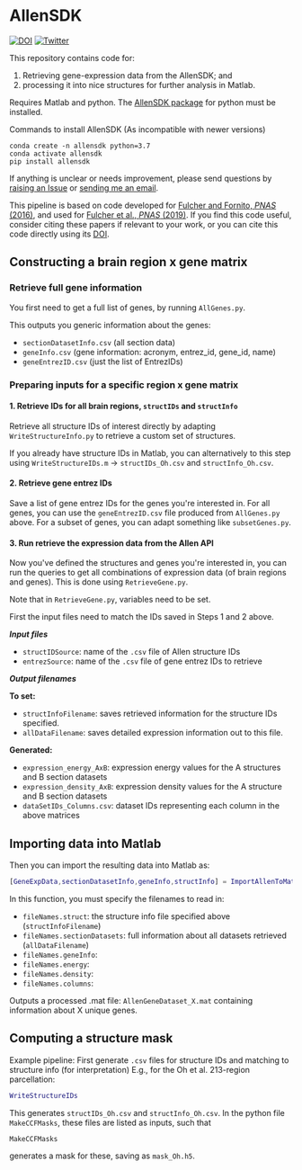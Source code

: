 # AllenSDK

[![DOI](https://zenodo.org/badge/104984017.svg)](https://zenodo.org/badge/latestdoi/104984017)
[![Twitter](https://img.shields.io/twitter/url/https/twitter.com/bendfulcher.svg?style=social&label=Follow%20%40bendfulcher)](https://twitter.com/bendfulcher)

This repository contains code for:
1. Retrieving gene-expression data from the AllenSDK; and
2. processing it into nice structures for further analysis in Matlab.

Requires Matlab and python.
The [AllenSDK package](http://alleninstitute.github.io/AllenSDK/install.html) for python must be installed.

Commands to install AllenSDK (As incompatible with newer versions)
```
conda create -n allensdk python=3.7
conda activate allensdk
pip install allensdk
```

If anything is unclear or needs improvement, please send questions by [raising an Issue](https://docs.github.com/en/github/managing-your-work-on-github/creating-an-issue) or [sending me an email](mailto:ben.d.fulcher@gmail.com).

This pipeline is based on code developed for [Fulcher and Fornito, _PNAS_ (2016)](https://doi.org/10.1073/pnas.1513302113), and used for [Fulcher et al., _PNAS_ (2019)](https://doi.org/10.1073/pnas.1814144116).
If you find this code useful, consider citing these papers if relevant to your work, or you can cite this code directly using its [DOI](https://doi.org/10.5281/zenodo.3951756).

## Constructing a brain region x gene matrix

### Retrieve full gene information
You first need to get a full list of genes, by running `AllGenes.py`.

This outputs you generic information about the genes:
* `sectionDatasetInfo.csv` (all section data)
* `geneInfo.csv` (gene information: acronym, entrez_id, gene_id, name)
* `geneEntrezID.csv` (just the list of EntrezIDs)

### Preparing inputs for a specific region x gene matrix

#### 1. Retrieve IDs for all brain regions, `structIDs` and `structInfo`

Retrieve all structure IDs of interest directly by adapting `WriteStructureInfo.py` to retrieve a custom set of structures.

If you already have structure IDs in Matlab, you can alternatively to this step using `WriteStructureIDs.m` -> `structIDs_Oh.csv` and `structInfo_Oh.csv`.

#### 2. Retrieve gene entrez IDs

Save a list of gene entrez IDs for the genes you're interested in.
For all genes, you can use the `geneEntrezID.csv` file produced from `AllGenes.py` above.
For a subset of genes, you can adapt something like `subsetGenes.py`.

#### 3. Run retrieve the expression data from the Allen API

Now you've defined the structures and genes you're interested in, you can run the queries to get all combinations of expression data (of brain regions and genes).
This is done using `RetrieveGene.py`.

Note that in `RetrieveGene.py`, variables need to be set.

First the input files need to match the IDs saved in Steps 1 and 2 above.

___Input files___
* `structIDSource`: name of the `.csv` file of Allen structure IDs
* `entrezSource`: name of the `.csv` file of gene entrez IDs to retrieve

___Output filenames___

__To set:__
* `structInfoFilename`: saves retrieved information for the structure IDs specified.
* `allDataFilename`: saves detailed expression information out to this file.

__Generated:__
* `expression_energy_AxB`: expression energy values for the A structures and B section datasets
* `expression_density_AxB`: expression density values for the A structure and B section datasets
* `dataSetIDs_Columns.csv`: dataset IDs representing each column in the above matrices

## Importing data into Matlab

Then you can import the resulting data into Matlab as:
```matlab
[GeneExpData,sectionDatasetInfo,geneInfo,structInfo] = ImportAllenToMatlab();
```

In this function, you must specify the filenames to read in:
* `fileNames.struct`: the structure info file specified above (`structInfoFilename`)
* `fileNames.sectionDatasets`: full information about all datasets retrieved (`allDataFilename`)
* `fileNames.geneInfo`:
* `fileNames.energy`:
* `fileNames.density`:
* `fileNames.columns`:

Outputs a processed .mat file: `AllenGeneDataset_X.mat` containing information about X unique genes.

## Computing a structure mask

Example pipeline:
First generate `.csv` files for structure IDs and matching to structure info (for interpretation)
E.g., for the Oh et al. 213-region parcellation:
```matlab
WriteStructureIDs
```
This generates `structIDs_Oh.csv` and `structInfo_Oh.csv`.
In the python file `MakeCCFMasks`, these files are listed as inputs, such that
```python
MakeCCFMasks
```
generates a mask for these, saving as `mask_Oh.h5`.
